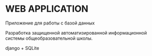 # WEB APPLICATION

Приложение для работы с базой данных

Разработка защищенной автоматизированной информационной системы
общеобразовательной школы.

django + SQLite
